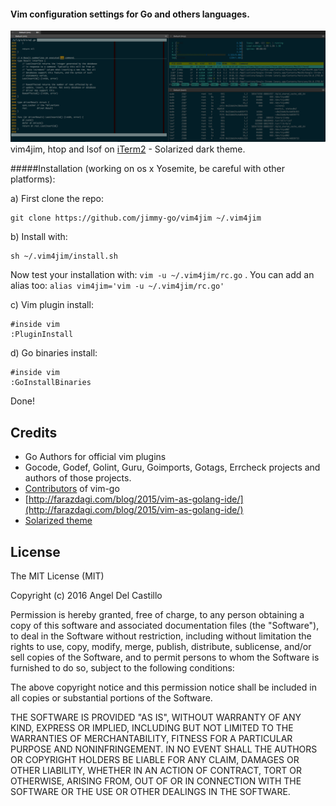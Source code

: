 #### Vim configuration settings for Go and others languages.

![preview pic](https://github.com/jimmy-go/vim4jim/blob/master/preview.png)
vim4jim, htop and lsof on [iTerm2](http://iterm2.com) - Solarized dark theme.

#####Installation (working on os x Yosemite, be careful with other platforms):

a) First clone the repo:
```
git clone https://github.com/jimmy-go/vim4jim ~/.vim4jim
```

b) Install with:
```
sh ~/.vim4jim/install.sh
```

Now test your installation with: ```vim -u ~/.vim4jim/rc.go```
. You can add an alias too: ```alias vim4jim='vim -u ~/.vim4jim/rc.go'```

c) Vim plugin install:
```
#inside vim
:PluginInstall
```

d) Go binaries install:
```
#inside vim
:GoInstallBinaries
```

Done!

## Credits

* Go Authors for official vim plugins
* Gocode, Godef, Golint, Guru, Goimports, Gotags, Errcheck projects and
  authors of those projects.
* [Contributors](https://github.com/fatih/vim-go/graphs/contributors) of vim-go
* [http://farazdagi.com/blog/2015/vim-as-golang-ide/](http://farazdagi.com/blog/2015/vim-as-golang-ide/)
* [Solarized theme](http://ethanschoonover.com/solarized)

## License

The MIT License (MIT)

Copyright (c) 2016 Angel Del Castillo

Permission is hereby granted, free of charge, to any person obtaining a copy
of this software and associated documentation files (the "Software"), to deal
in the Software without restriction, including without limitation the rights
to use, copy, modify, merge, publish, distribute, sublicense, and/or sell
copies of the Software, and to permit persons to whom the Software is
furnished to do so, subject to the following conditions:

The above copyright notice and this permission notice shall be included in all
copies or substantial portions of the Software.

THE SOFTWARE IS PROVIDED "AS IS", WITHOUT WARRANTY OF ANY KIND, EXPRESS OR
IMPLIED, INCLUDING BUT NOT LIMITED TO THE WARRANTIES OF MERCHANTABILITY,
FITNESS FOR A PARTICULAR PURPOSE AND NONINFRINGEMENT. IN NO EVENT SHALL THE
AUTHORS OR COPYRIGHT HOLDERS BE LIABLE FOR ANY CLAIM, DAMAGES OR OTHER
LIABILITY, WHETHER IN AN ACTION OF CONTRACT, TORT OR OTHERWISE, ARISING FROM,
OUT OF OR IN CONNECTION WITH THE SOFTWARE OR THE USE OR OTHER DEALINGS IN THE
SOFTWARE.
